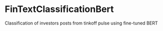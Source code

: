 # FinTextClassificationBert

Classification of investors posts from tinkoff pulse using fine-tuned BERT
